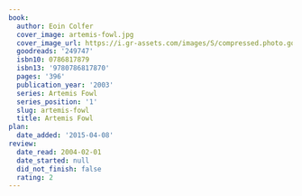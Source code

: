 ```yaml
---
book:
  author: Eoin Colfer
  cover_image: artemis-fowl.jpg
  cover_image_url: https://i.gr-assets.com/images/S/compressed.photo.goodreads.com/books/1327945104l/249747._SY160_.jpg
  goodreads: '249747'
  isbn10: 0786817879
  isbn13: '9780786817870'
  pages: '396'
  publication_year: '2003'
  series: Artemis Fowl
  series_position: '1'
  slug: artemis-fowl
  title: Artemis Fowl
plan:
  date_added: '2015-04-08'
review:
  date_read: 2004-02-01
  date_started: null
  did_not_finish: false
  rating: 2
---
```

